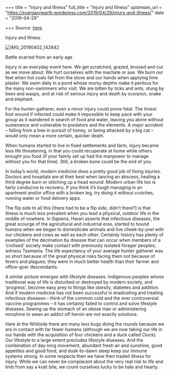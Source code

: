 +++
title = "Injury and Illness"
full_title = "Injury and Illness"
upstream_url = "https://svargaonearth.wordpress.com/2019/04/29/injury-and-illness/"
date = "2019-04-29"

+++
Source: [here](https://svargaonearth.wordpress.com/2019/04/29/injury-and-illness/).

Injury and Illness

![IMG_20190402_142842](https://svargaonearth.files.wordpress.com/2019/04/img_20190402_142842.jpg?w=656)

Battle scarred from an early age

Injury is an everyday event here. We get scratched, grazed, bruised and cut as we move about. We hurt ourselves with the machete or axe. We burn our feet when hot coals fall from the stove and our hands when applying lime plaster. We swim daily in a pond whose murky depths make it perilous for the many non-swimmers who visit. We are bitten by ticks and ants, stung by bees and wasps, and at risk of serious injury and death by scorpion, snake and elephant.

For the hunter-gatherer, even a minor injury could prove fatal. The tiniest foot wound if infected could make it impossible to keep pace with your group as it wandered in search of food and water, leaving you alone without sustenance and vulnerable to predators and the elements. A major accident – falling from a tree in pursuit of honey, or being attacked by a big cat – would only mean a more certain, quicker death.

When humans started to live in fixed settlements and farm, injury became less life threatening, in that you could recuperate at home while others brought you food (if your family set up had the manpower to manage without you for that time). Still, a broken bone could be the end of you.

In today’s world, modern medicine does a pretty good job of fixing injuries. Doctors and hospitals are at their best when lancing an abscess, healing a third degree burn or stitching up a head wound. Modern urban life too is fairly conducive to recovery. If you think it’s tough managing in an apartment and/or office with a broken leg, try doing it without crutches, running water or food delivery apps.

The flip side to all this \[there had to be a flip side, didn’t there?\] is that illness is much less prevalent when you lead a physical, outdoor life in the middle of nowhere. In *Sapiens*, Harari asserts that infectious diseases, the great scourge of the agricultural and industrial eras, started to hound humans when we began to domesticate animals and live cheek-by-jowl with our chickens and cows as well as each other. Certainly history has plenty of examples of the decimation by disease that can occur when members of a ‘civilised’ society make contact with previously isolated forager peoples; witness Tasmania. The life expectancy of your average hunter gatherer was so short because of the great physical risks facing them not because of fevers and plagues; they were in much better health than their farmer and office-goer descendants.

A similar picture emerges with lifestyle diseases. Indigenous peoples whose traditional way of life is disturbed or destroyed by modern society, and ‘progress’, become easy prey to things like obesity, diabetes and addition. And if modern medicine has not been successful in eradicating and treating infectious diseases – think of the common cold and the ever controversial vaccine programmes – it has certainly failed to control and solve lifestyle diseases. Sewing up the stomach of an obese man or administering morphine to wean an addict off heroin are not exactly solutions.

Here at the Wildside there are many less bugs doing the rounds because we are in contact with far fewer humans (although we are now taking our life in our hands with the acquisition of four chickens and a duck called Cluck). Our lifestyle to a large extent precludes lifestyle diseases. And the combination of day-long movement, abundant fresh air and sunshine, good appetites and good food, and dusk-to-dawn sleep keep our immune systems strong. In some respects then we have then traded illness for injury. While we can never be complacent about the very real risk to life and limb from say a krait bite, we count ourselves lucky to be hale and hearty.
